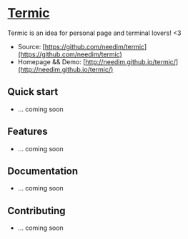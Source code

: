# [Termic](http://needim.github.io/termic/)

Termic is an idea for personal page and terminal lovers! <3

* Source: [https://github.com/needim/termic](https://github.com/needim/termic)
* Homepage && Demo: [http://needim.github.io/termic/](http://needim.github.io/termic/)

## Quick start

* ... coming soon


## Features

* ... coming soon


## Documentation

* ... coming soon


## Contributing

* ... coming soon
